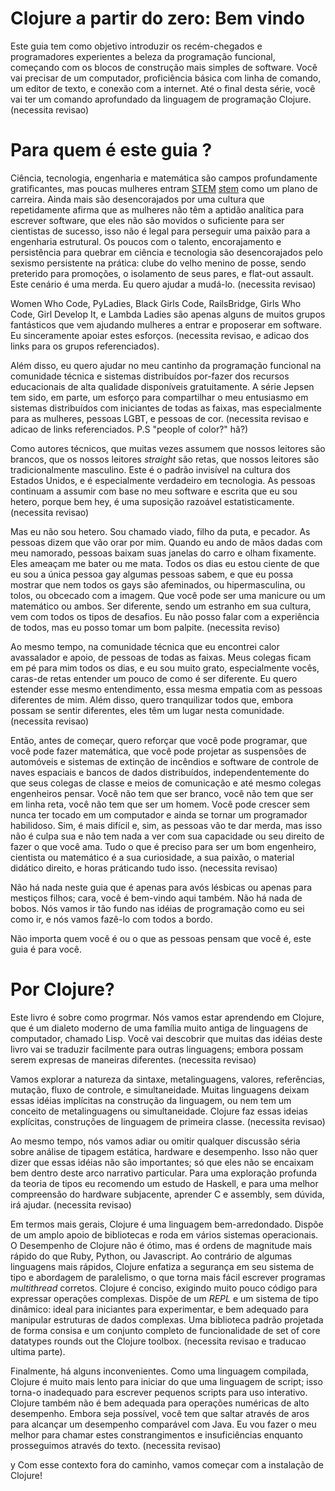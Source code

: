 <!-- This guide aims to introduce newcomers and experienced programmers alike to -->
<!-- the beauty of functional programming, starting with the simplest building -->
<!-- blocks of software. You’ll need a computer, basic proficiency in the -->
<!-- command line, a text editor, and an internet connection. By the end of this -->
<!-- series, you’ll have a thorough command of the Clojure programming -->
<!-- language. -->


# Clojure a partir do zero: Bem vindo

Este guia tem como objetivo introduzir os recém-chegados e programadores
experientes a beleza da programação funcional, começando com os blocos de
construção mais simples de software. Você vai precisar de um computador,
proficiência básica com linha de comando, um editor de texto, e conexão com a
internet. Até o final desta série, você vai ter um comando aprofundado da
linguagem de programação Clojure. (necessita revisao)


<!-- Who is this guide for? -->
<!-- Science, technology, engineering, and mathematics are deeply rewarding -->
<!-- fields, yet few women enter STEM as a career path. Still more are -->
<!-- discouraged by a culture which repeatedly asserts that women lack the -->
<!-- analytic aptitude for writing software, that they are not driven enough to -->
<!-- be successful scientists, that it’s not cool to pursue a passion for -->
<!-- structural engineering. Those few with the talent, encouragement, and -->
<!-- persistence to break in to science and tech are discouraged by persistent -->
<!-- sexism in practice: the old boy’s club of tenure, being passed over for -->
<!-- promotions, isolation from peers, and flat-out assault. This landscape -->
<!-- sucks. I want to help change it. -->


# Para quem é este guia ?

Ciência, tecnologia, engenharia e matemática são campos profundamente
gratificantes, mas poucas mulheres entram [STEM] [stem] como um plano de
carreira. Ainda mais são desencorajados por uma cultura que repetidamente afirma
que as mulheres não têm a aptidão analítica para escrever software, que eles não
são movidos o suficiente para ser cientistas de sucesso, isso não é legal para
perseguir uma paixão para a engenharia estrutural. Os poucos com o talento,
encorajamento e persistência para quebrar em ciência e tecnologia são
desencorajados pelo sexismo persistente na prática: clube do velho menino de
posse, sendo preterido para promoções, o isolamento de seus pares, e flat-out
assault. Este cenário é uma merda. Eu quero ajudar a mudá-lo. (necessita
revisao)

[stem]: http://en.wikipedia.org/wiki/STEM_fields

<!-- Women Who Code, PyLadies, Black Girls Code, RailsBridge, Girls Who Code, -->
<!-- Girl Develop It, and Lambda Ladies are just a few of the fantastic groups -->
<!-- helping women enter and thrive in software. I wholeheartedly support these -->
<!-- efforts -->

Women Who Code, PyLadies, Black Girls Code, RailsBridge, Girls Who Code, Girl
Develop It, e Lambda Ladies são apenas alguns de muitos grupos fantásticos que
vem ajudando mulheres a entrar e proposerar em software. Eu sinceramente apoiar
estes esforços. (necessita revisao, e adicao dos links para os grupos
referenciados).

<!-- In addition, I want to help in my little corner of the technical -->
<!-- community–functional programming and distributed systems–by making high-quality -->
<!-- educational resources available for free. The Jepsen series has been, in part, -->
<!-- an effort to share my enthusiasm for distributed systems with beginners of all -->
<!-- stripes–but especially for women, LGBT folks, and people of color. -->


Além disso, eu quero ajudar no meu cantinho da programação funcional na
comunidade técnica e sistemas distribuídos por-fazer dos recursos educacionais
de alta qualidade disponíveis gratuitamente. A série Jepsen tem sido, em parte,
um esforço para compartilhar o meu entusiasmo em sistemas distribuídos com
iniciantes de todas as faixas, mas especialmente para as mulheres, pessoas LGBT,
e pessoas de cor. (necessita revisao e adicao de links referenciados. P.S
"people of color?" hã?)

<!-- As technical authors, we often assume that our readers are white, that our -->
<!-- readers are straight, that our readers are traditionally male. This is the -->
<!-- invisible default in US culture, and it’s especially true in tech. People -->
<!-- continue to assume on the basis of my software and writing that I’m straight, -->
<!-- because well hey, it’s a statistically reasonable assumption. -->

Como autores técnicos, que muitas vezes assumem que nossos leitores são brancos,
que os nossos leitores *straight*  são retas, que nossos leitores são tradicionalmente
masculino. Este é o padrão invisível na cultura dos Estados Unidos, e é
especialmente verdadeiro em tecnologia. As pessoas continuam a assumir com base
no meu software e escrita que eu sou hetero, porque bem hey, é uma suposição
razoável estatisticamente. (necessita revisao)

<!-- But I’m not straight. I get called faggot, cocksucker, and sinner. People say -->
<!-- they’ll pray for me. When I walk hand-in-hand with my boyfriend, people roll -->
<!-- down their car windows and stare. They threaten to beat me up or kill me. Every -->
<!-- day I’m aware that I’m the only gay person some people know, and that I can show -->
<!-- that not all gay people are effeminate, or hypermasculine, or ditzy, or obsessed -->
<!-- with image. That you can be a manicurist or a mathematician or both. Being -->
<!-- different, being a stranger in your culture, comes with all kinds of -->
<!-- challenges. I can’t speak to everyone’s experience, but I can take a pretty good -->
<!-- guess. -->

Mas eu não sou hetero. Sou chamado viado, filho da puta, e pecador. As pessoas
dizem que vão orar por mim. Quando eu ando de mãos dadas com meu namorado,
pessoas baixam suas janelas do carro e olham fixamente. Eles ameaçam
me bater ou me mata. Todos os dias eu estou ciente de que eu sou a única pessoa
gay algumas pessoas sabem, e que eu possa mostrar que nem todos os gays são
afeminados, ou hipermasculina, ou tolos, ou obcecado com a imagem. Que você pode
ser uma manicure ou um matemático ou ambos. Ser diferente, sendo um estranho em
sua cultura, vem com todos os tipos de desafios. Eu não posso falar com a
experiência de todos, mas eu posso tomar um bom palpite. (necessita reviso)

<!-- At the same time, in the technical community I’ve found overwhelming warmth and -->
<!-- support, from people of all stripes. My peers stand up for me every day, and I’m -->
<!-- so thankful–especially you straight dudes–for understanding a bit of what it’s -->
<!-- like to be different. I want to extend that same understanding, that same -->
<!-- empathy, to people unlike myself. Moreover, I want to reassure everyone that -->
<!-- though they may feel different, they do have a place in this community. -->

Ao mesmo tempo, na comunidade técnica que eu encontrei calor avassalador e
apoio, de pessoas de todas as faixas. Meus colegas ficam em pé para mim todos os dias,
e eu sou muito grato, especialmente vocês, caras-de retas entender um pouco de
como é ser diferente. Eu quero estender esse mesmo entendimento, essa mesma
empatia com as pessoas diferentes de mim. Além disso, quero tranquilizar todos
que, embora possam se sentir diferentes, eles têm um lugar nesta
comunidade. (necessita revisao)

<!-- So before we begin, I want to reinforce that you can program, that you can do -->
<!-- math, that you can design car suspensions and fire suppression systems and -->
<!-- spacecraft control software and distributed databases, regardless of what your -->
<!-- classmates and media and even fellow engineers think. You don’t have to be -->
<!-- white, you don’t have to be straight, you don’t have to be a man. You can grow -->
<!-- up never having touched a computer and still become a skilled programmer. Yeah, -->
<!-- it’s harder–and yeah, people will give you shit, but that’s not your fault and -->
<!-- has nothing to do with your ability or your right to do what you love. All it -->
<!-- takes to be a good engineer, scientist, or mathematician is your curiosity, your -->
<!-- passion, the right teaching material, and putting in the hours. -->

Então, antes de começar, quero reforçar que você pode programar, que você pode
fazer matemática, que você pode projetar as suspensões de automóveis e sistemas
de extinção de incêndios e software de controle de naves espaciais e bancos de
dados distribuídos, independentemente do que seus colegas de classe e meios de
comunicação e até mesmo colegas engenheiros pensar. Você não tem que ser
branco, você não tem que ser em linha reta, você não tem que ser um homem. Você
pode crescer sem nunca ter tocado em um computador e ainda se tornar um
programador habilidoso. Sim, é mais difícil e, sim, as pessoas vão te dar merda,
mas isso não é culpa sua e não tem nada a ver com sua capacidade ou seu direito
de fazer o que você ama. Tudo o que é preciso para ser um bom engenheiro,
cientista ou matemático é a sua curiosidade, a sua paixão, o material didático
direito, e horas práticando tudo isso. (necessita revisao)

<!-- There’s nothing in this guide that’s just for lesbian grandmas or just for -->
<!-- mixed-race kids; bros, you’re welcome here too. There’s nothing dumbed -->
<!-- down. We’re gonna go as deep into the ideas of programming as I know how to go, -->
<!-- and we’re gonna do it with everyone on board. -->

Não há nada neste guia que é apenas para avós lésbicas ou apenas para mestiços
filhos; cara, você é bem-vindo aqui também. Não há nada de bobos. Nós vamos ir
tão fundo nas idéias de programação como eu sei como ir, e nós vamos fazê-lo com
todos a bordo.

<!-- No matter who you are or who people think you are, this guide is for -->
<!-- you. -->

Não importa quem você é ou o que as pessoas pensam que você é, este guia é para você.

# Por Clojure?

<!-- This book is about how to program. We’ll be learning in Clojure, which is a -->
<!-- modern dialect of a very old family of computer languages, called Lisp. You’ll -->
<!-- find that many of this book’s ideas will translate readily to other languages; -->
<!-- though they may be expressed in different ways. -->

Este livro é sobre como progrmar. Nós vamos estar aprendendo em Clojure, que é
um dialeto moderno de uma família muito antiga de linguagens de computador,
chamado Lisp. Você vai descobrir que muitas das idéias deste livro vai se
traduzir facilmente para outras linguagens; embora possam serem expresas de maneiras
diferentes. (necessita revisao)

<!-- We’re going to explore the nature of syntax, metalanguages, values, references, -->
<!-- mutation, control flow, and concurrency. Many languages leave these ideas -->
<!-- implicit in the language construction, or don’t have a concept of metalanguages -->
<!-- or concurrency at all. Clojure makes these ideas explicit, first-class language -->
<!-- constructs. -->

Vamos explorar a natureza da sintaxe, metalinguagens, valores, referências,
mutação, fluxo de controle, e simultaneidade. Muitas linguagens deixam essas idéias
implícitas na construção da linguagem, ou nem tem um conceito de metalinguagens
ou simultaneidade. Clojure faz essas ideias explícitas,
construções de linguagem de primeira classe. (necessita revisao)

<!-- At the same time, we’re going to defer or omit any serious discussion of static -->
<!-- type analysis, hardware, and performance. This is not to say that these ideas -->
<!-- aren’t important; just that they don’t fit well within this particular narrative -->
<!-- arc. For a deep exploration of type theory I recommend a study in Haskell, and -->
<!-- for a better understanding of underlying hardware, learning C and an assembly -->
<!-- language will undoubtedly help. -->

Ao mesmo tempo, nós vamos  adiar ou omitir qualquer discussão séria
sobre análise de tipagem estática, hardware e desempenho. Isso não quer dizer que
essas idéias não são importantes; só que eles não se encaixam bem dentro deste
arco narrativo particular. Para uma exploração profunda da teoria de tipos eu
recomendo um estudo de Haskell, e para uma melhor compreensão do hardware
subjacente, aprender C e assembly, sem dúvida, irá ajudar. (necessita revisao)


<!-- In more general terms, Clojure is a well-rounded language. It offers broad -->
<!-- library support and runs on multiple operating systems. Clojure performance is -->
<!-- not terrific, but is orders of magnitude faster than Ruby, Python, or -->
<!-- Javascript. Unlike some faster languages, Clojure emphasizes safety in its type -->
<!-- system and approach to parallelism, making it easier to write correct -->
<!-- multithreaded programs. Clojure is concise, requiring very little code to -->
<!-- express complex operations. It offers a REPL and dynamic type system: ideal for -->
<!-- beginners to experiment with, and well-suited for manipulating complex data -->
<!-- structures. A consistently designed standard library and full-featured set of -->
<!-- core datatypes rounds out the Clojure toolbox. -->

Em termos mais gerais, Clojure é uma linguagem bem-arredondado. Dispõe de um
amplo apoio de bibliotecas e roda em vários sistemas operacionais. O Desempenho de
Clojure não é ótimo, mas é ordens de magnitude mais rápido do que Ruby, Python,
ou Javascript. Ao contrário de algumas linguagens mais rápidos, Clojure enfatiza a
segurança em seu sistema de tipo e abordagem de paralelismo, o que torna mais
fácil escrever programas *multithread* corretos. Clojure é conciso, exigindo muito
pouco código para expressar operações complexas. Dispõe de um *REPL* e um sistema de
tipo dinâmico: ideal para iniciantes para experimentar, e bem adequado para
manipular estruturas de dados complexas. Uma biblioteca padrão projetada de
forma consisa e um conjunto completo de funcionalidade de set of
core datatypes rounds out the Clojure toolbox. (necessita revisao e traducao
ultima parte).

<!-- Finally, there are some drawbacks. As a compiled language, Clojure is much -->
<!-- slower to start than a scripting language; this makes it unsuitable for writing -->
<!-- small scripts for interactive use. Clojure is also not well-suited for -->
<!-- high-performance numeric operations. Though it is possible, you have to jump -->
<!-- through hoops to achieve performance comparable with Java. I’ll do my best to -->
<!-- call out these constraints and shortcomings as we proceed through the -->
<!-- text. -->

Finalmente, há alguns inconvenientes. Como uma linguagem compilada, Clojure é
muito mais lento para iniciar do que uma linguagem de script; isso torna-o
inadequado para escrever pequenos scripts para uso interativo. Clojure também
não é bem adequada para operações numéricas de alto desempenho. Embora seja
possível, você tem que saltar através de aros para alcançar um desempenho
comparável com Java. Eu vou fazer o meu melhor para chamar estes
constrangimentos e insuficiências enquanto prosseguimos através do
texto. (necessita revisao)

<!-- With that context out of the way, let’s get started by installing Clojure! -->
y
Com esse contexto fora do caminho, vamos começar com a instalação de Clojure!






